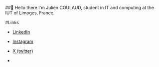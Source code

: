 ##👋 Hello there
I'm Julien COULAUD, student in IT and computing at the IUT of Limoges, France.

#Links
 - [LinkedIn](https://www.linkedin.com/in/julien-coulaud-25275b22a/)
 - [Instagram](https://www.instagram.com/neiluj_9/)
 - [X (twitter)](https://x.com/NeiluJ_9)

 - 

<!--
**NeiluJ0911/NeiluJ0911** is a ✨ _special_ ✨ repository because its `README.md` (this file) appears on your GitHub profile.

Here are some ideas to get you started:

- 🔭 I’m currently working on ...
- 🌱 I’m currently learning ...
- 👯 I’m looking to collaborate on ...
- 🤔 I’m looking for help with ...
- 💬 Ask me about ...
- 📫 How to reach me: ...
- 😄 Pronouns: ...
- ⚡ Fun fact: ...
-->
